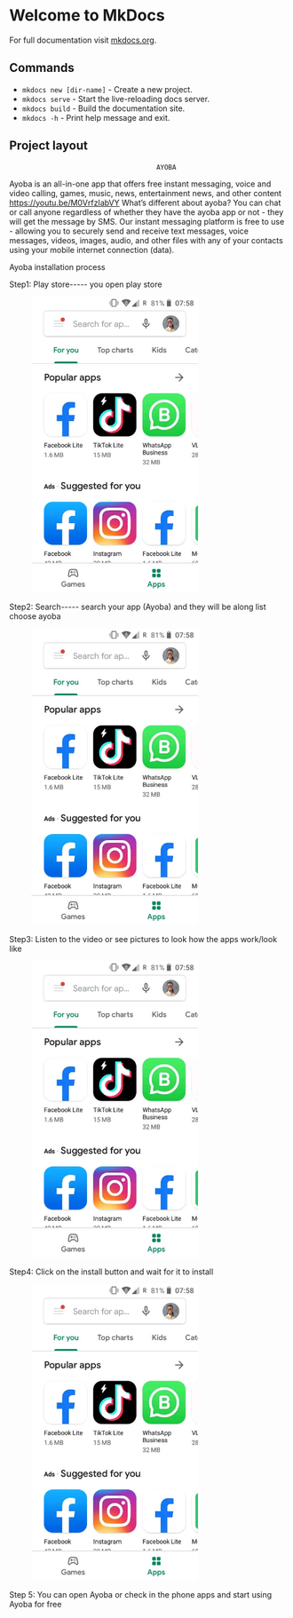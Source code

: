 # Welcome to MkDocs

For full documentation visit [mkdocs.org](https://www.mkdocs.org).

## Commands

* `mkdocs new [dir-name]` - Create a new project.
* `mkdocs serve` - Start the live-reloading docs server.
* `mkdocs build` - Build the documentation site.
* `mkdocs -h` - Print help message and exit.

## Project layout

                                         AYOBA

Ayoba is an all-in-one app that offers free instant messaging, voice and video calling, games, music, news, entertainment news, and other content
https://youtu.be/M0VrfzIabVY
What’s different about ayoba?
You can chat or call anyone regardless of whether they have the ayoba app or not - they will get the message by SMS.
Our instant messaging platform is free to use - allowing you to securely send and receive text messages, voice messages, videos, images, audio, and other files with any of your contacts using your mobile internet connection (data). 

Ayoba installation process

Step1: Play store----- you open play store 


<figure>
  <img src="./images/first.jpg" width="300" />
</figure>

Step2: Search-----  search your app (Ayoba) and they will be along list choose ayoba

<figure>
  <img src="./images/first.jpg" width="300" />
</figure>

Step3: Listen to the video or see pictures to look how the apps work/look like

<figure>
  <img src="./images/first.jpg" width="300" />
</figure>

Step4: Click on the install button and wait for it to install

<figure>
  <img src="./images/first.jpg" width="300" />
</figure>

Step 5: You can open Ayoba or check in the phone apps and start using Ayoba for free